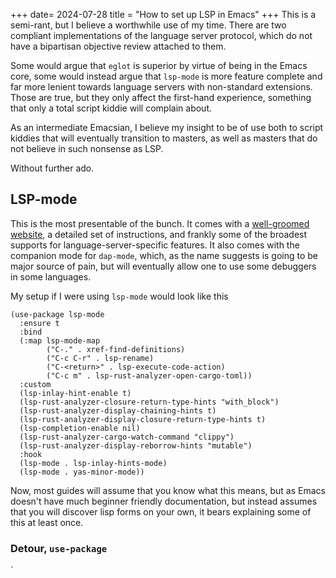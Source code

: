 +++
date= 2024-07-28
title = "How to set up LSP in Emacs"
+++
This is a semi-rant, but I believe a worthwhile use of my time.  There
are two compliant implementations of the language server protocol,
which do not have a bipartisan objective review attached to them.

Some would argue that `eglot` is superior by virtue of being in the
Emacs core, some would instead argue that `lsp-mode` is more feature
complete and far more lenient towards language servers with
non-standard extensions.  Those are true, but they only affect the
first-hand experience, something that only a total script kiddie will
complain about.

As an intermediate Emacsian, I believe my insight to be of use both to
script kiddies that will eventually transition to masters, as well as
masters that do not believe in such nonsense as LSP.

Without further ado.

## LSP-mode

This is the most presentable of the bunch.  It comes with a
[well-groomed website](https://emacs-lsp.github.io/lsp-mode/), a
detailed set of instructions, and frankly some of the broadest
supports for language-server-specific features.  It also comes with
the companion mode for `dap-mode`, which, as the name suggests is
going to be major source of pain, but will eventually allow one to use
some debuggers in some languages.


My setup if I were using `lsp-mode` would look like this
```emacs-lisp
(use-package lsp-mode
  :ensure t
  :bind
  (:map lsp-mode-map
		("C-." . xref-find-definitions)
		("C-c C-r" . lsp-rename)
		("C-<return>" . lsp-execute-code-action)
		("C-c m" . lsp-rust-analyzer-open-cargo-toml))
  :custom
  (lsp-inlay-hint-enable t)
  (lsp-rust-analyzer-closure-return-type-hints "with_block")
  (lsp-rust-analyzer-display-chaining-hints t)
  (lsp-rust-analyzer-display-closure-return-type-hints t)
  (lsp-completion-enable nil)
  (lsp-rust-analyzer-cargo-watch-command "clippy")
  (lsp-rust-analyzer-display-reborrow-hints "mutable")
  :hook
  (lsp-mode . lsp-inlay-hints-mode)
  (lsp-mode . yas-minor-mode))
```

Now, most guides will assume that you know what this means, but as
Emacs doesn't have much beginner friendly documentation, but instead
assumes that you will discover lisp forms on your own, it bears
explaining some of this at least once.

### Detour, `use-package`



`
